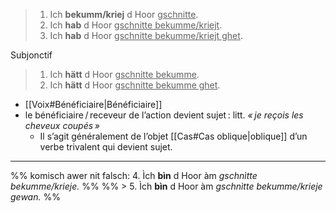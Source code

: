> 1. Ich **bekumm/kriej** d Hoor <u>gschnitte</u>.
> 2. Ich **hab** d Hoor <u>gschnitte bekumme/kriejt</u>.
> 3. Ich **hab** d Hoor <u>gschnitte bekumme/kriejt ghet</u>.

Subjonctif
> 1. Ich **hätt** d Hoor <u>gschnitte bekumme</u>.
> 2. Ich **hätt** d Hoor <u>gschnitte bekumme ghet</u>.

- [[Voix#Bénéficiaire|Bénéficiaire]]
- le bénéficiaire / receveur de l’action devient sujet : litt. *« je reçois les cheveux coupés »*
	- Il s’agit généralement de l’objet [[Cas#Cas oblique|oblique]] d’un verbe trivalent qui devient sujet.

---
%% komisch awer nit falsch: 4. Ìch **bìn** d Hoor àm *gschnìtte bekumme/krieje.* %%
%% > 5. Ìch **bìn** d Hoor àm *gschnìtte bekumme/krieje gewan.* %%